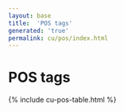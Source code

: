 ```yaml
---
layout: base
title:  'POS tags'
generated: 'true'
permalink: cu/pos/index.html
---
```


# POS tags

{% include cu-pos-table.html %}
